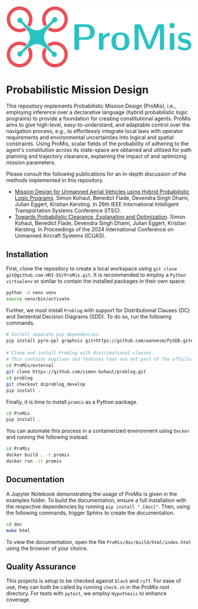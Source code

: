 <p align="center">
  <img src="https://github.com/HRI-EU/ProMis/blob/main/logo.png" width=512/>
</p>

# Probabilistic Mission Design

This repository implements Probabilistic Mission Design (ProMis), i.e., employing inference over a declarative language (hybrid probabilistic logic programs) to provide a foundation for creating constitutional agents. ProMis aims to give high-level, easy-to-understand, and adaptable control over the navigation process, e.g., to effortlessly integrate local laws with operator requirements and environmental uncertainties into logical and spatial constraints. Using ProMis, scalar fields of the probability of adhering to the agent's constitution across its state-space are obtained and utilized for path planning and trajectory clearance, explaining the impact of and optimizing mission parameters.

Please consult the following publications for an in-depth discussion of the methods implemented in this repository.
- [Mission Design for Unmanned Aerial Vehicles using Hybrid Probabilistic Logic Programs](https://arxiv.org/abs/2406.03454).
  Simon Kohaut, Benedict Flade, Devendra Singh Dhami, Julian Eggert, Kristian Kersting.
  In 26th IEEE International Intelligent Transportation Systems Conference (ITSC).
- [Towards Probabilistic Clearance, Explanation and Optimization](https://arxiv.org/abs/2406.15088).
  Simon Kohaut, Benedict Flade, Devendra Singh Dhami, Julian Eggert, Kristian Kersting.
  In Proceedings of the 2024 International Conference on Unmanned Aircraft Systems (ICUAS).

## Installation

First, clone the repository to create a local workspace using `git clone git@github.com:HRI-EU/ProMis.git`.
It is recommended to employ a `Python virtualenv` or similar to contain the installed packages in their own space:

```bash
python -m venv venv
source venv/bin/activate
```

Further, we must install `Problog` with support for Distributional Clauses (DC) and Sentential Decision Diagrams (SDD).
To do so, run the following commands.

```bash
# Install separate pip dependencies
pip install pyro-ppl graphviz git+https://github.com/wannesm/PySDD.git#egg=PySDD

# Clone and install Problog with distributional clauses
# This contains bugfixes and features that are not part of the official release yet
cd ProMis/external
git clone https://github.com/simon-kohaut/problog.git
cd problog 
git checkout dcproblog_develop
pip install .
```

Finally, it is time to install `promis` as a Python package.

```bash
cd ProMis
pip install .
```

You can automate this process in a containerized environment using `Docker` and running the following instead.

```bash
cd ProMis
docker build . -t promis
docker run -it promis
```

## Documentation

A Jupyter Notebook demonstrating the usage of ProMis is given in the examples folder.
To build the documentation, ensure a full installation with the respective dependencies by running `pip install ".[doc]"`.
Then, using the following commands, trigger Sphinx to create the documentation.

```bash
cd doc
make html
```

To view the documentation, open the file `ProMis/doc/build/html/index.html` using the browser of your choice.

## Quality Assurance

This projects is setup to be checked against `black` and `ruff`.
For ease of use, they can both be called by running `check.sh` in the ProMis root directory.
For tests with `pytest`, we employ `Hypothesis` to enhance coverage.
